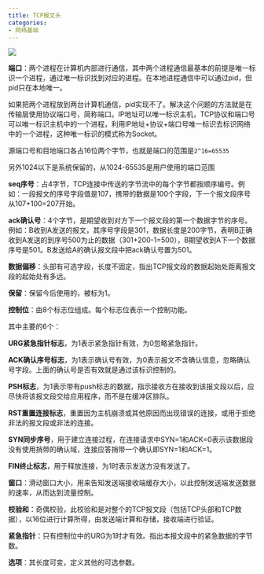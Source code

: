 ```yaml
---
title: TCP报文头
categories: 
- 网络基础
---
```


![](https://xiaoflyfish.oss-cn-beijing.aliyuncs.com/image/20201207172511.png)

**端口**：两个进程在计算机内部进行通信，其中两个进程通信最基本的前提是唯一标识一个进程，通过唯一标识找到对应的进程。在本地进程通信中可以通过pid，但pid只在本地唯一。

如果把两个进程放到两台计算机通信，pid实现不了。解决这个问题的方法就是在传输层使用协议端口号，简称端口。IP地址可以唯一标识主机，TCP协议和端口号可以唯一标识主机中的一个进程，利用IP地址+协议+端口号唯一标识去标识网络中的一个进程，这种唯一标识的模式称为Socket。

源端口号和目地端口各占16位两个字节，也就是端口的范围是`2^16=65535`

另外1024以下是系统保留的，从1024-65535是用户使用的端口范围

**seq序号**：占4字节，TCP连接中传送的字节流中的每个字节都按顺序编号。例如：一段报文的序号字段值是107，携带的数据是100个字段，下一个报文段序号从107+100=207开始。

**ack确认号**：4个字节，是期望收到对方下一个报文段的第一个数据字节的序号。例如：B收到A发送的报文，其序号字段是301，数据长度是200字节，表明B正确收到A发送的到序号500为止的数据（301+200-1=500），B期望收到A下一个数据序号是501。B发送给A的确认报文段中把ack确认号置为501。

**数据偏移**：头部有可选字段，长度不固定，指出TCP报文段的数据起始处距离报文段的起始处有多远。

**保留**：保留今后使用的，被标为1。

**控制位**：由8个标志位组成。每个标志位表示一个控制功能。

其中主要的6个：

**URG紧急指针标志**，为1表示紧急指针有效，为0忽略紧急指针。

**ACK确认序号标志**，为1表示确认号有效，为0表示报文不含确认信息，忽略确认号字段。上面的确认号是否有效就是通过该标识控制的。

**PSH标志**，为1表示带有push标志的数据，指示接收方在接收到该报文段以后，应尽快将该报文段交给应用程序，而不是在缓冲区排队。

**RST重置连接标志**，重置因为主机崩溃或其他原因而出现错误的连接，或用于拒绝非法的报文段或非法的连接。

**SYN同步序号**，用于建立连接过程，在连接请求中SYN=1和ACK=0表示该数据段没有使用捎带的确认域，连接应答捎带一个确认即SYN=1和ACK=1。

**FIN终止标志**，用于释放连接，为1时表示发送方没有发送了。

**窗口**：滑动窗口大小，用来告知发送端接收端缓存大小，以此控制发送端发送数据的速率，从而达到流量控制。

**校验和**：奇偶校验，此校验和是对整个的TCP报文段（包括TCP头部和TCP数据），以16位进行计算所得，由发送端计算和存储，接收端进行验证。

**紧急指针**：只有控制位中的URG为1时才有效。指出本报文段中的紧急数据的字节数。

**选项**：其长度可变，定义其他的可选参数。